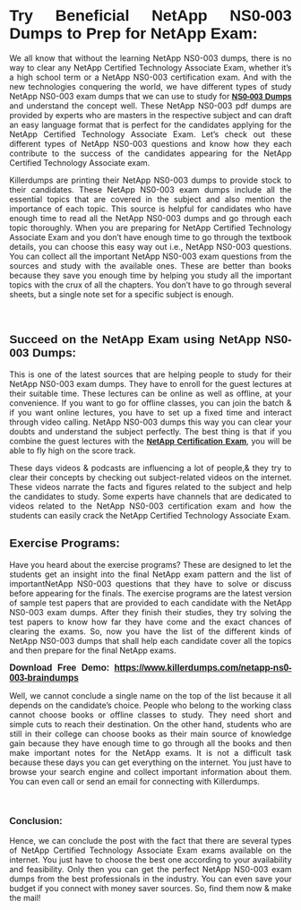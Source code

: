  

<h1 style="text-align: justify;"><span style="font-family:Verdana,Geneva,sans-serif;"><strong>Try Beneficial NetApp NS0-003 Dumps to Prep for NetApp Exam:</strong></span></h1>

<p style="text-align: justify;">We all know that without the learning NetApp NS0-003 dumps, there is no way to clear any NetApp Certified Technology Associate Exam, whether it’s a high school term or a NetApp NS0-003 certification exam. And with the new technologies conquering the world, we have different types of study NetApp NS0-003 exam dumps that we can use to study for <span style="font-family:Verdana,Geneva,sans-serif;"><a href="https://www.killerdumps.com/netapp-ns0-003-braindumps" target="_self"><strong>NS0-003 Dumps</strong></a></span> and understand the concept well. These NetApp NS0-003 pdf dumps are provided by experts who are masters in the respective subject and can draft an easy language format that is perfect for the candidates applying for the NetApp Certified Technology Associate Exam. Let’s check out these different types of NetApp NS0-003 questions and know how they each contribute to the success of the candidates appearing for the NetApp Certified Technology Associate exam.</p>

<p style="text-align: justify;">Killerdumps are printing their NetApp NS0-003 dumps to provide stock to their candidates. These NetApp NS0-003 exam dumps include all the essential topics that are covered in the subject and also mention the importance of each topic. This source is helpful for candidates who have enough time to read all the NetApp NS0-003 dumps and go through each topic thoroughly. When you are preparing for NetApp Certified Technology Associate Exam and you don’t have enough time to go through the textbook details, you can choose this easy way out i.e., NetApp NS0-003 questions. You can collect all the important NetApp NS0-003 exam questions from the sources and study with the available ones. These are better than books because they save you enough time by helping you study all the important topics with the crux of all the chapters. You don’t have to go through several sheets, but a single note set for a specific subject is enough.</p>

<p style="text-align: justify;"> </p>

<h2 style="text-align: justify;"><span style="font-family:Verdana,Geneva,sans-serif;"><strong>Succeed on the NetApp Exam using NetApp NS0-003<strong> </strong>Dumps:</strong></span></h2>

<p style="text-align: justify;">This is one of the latest sources that are helping people to study for their NetApp NS0-003 exam dumps. They have to enroll for the guest lectures at their suitable time. These lectures can be online as well as offline, at your convenience. If you want to go for offline classes, you can join the batch & if you want online lectures, you have to set up a fixed time and interact through video calling. NetApp NS0-003 dumps this way you can clear your doubts and understand the subject perfectly. The best thing is that if you combine the guest lectures with the <span style="font-family:Verdana,Geneva,sans-serif;"><a href="https://www.killerdumps.com/netapp-certified-technology-associate-dumps" target="_self"><strong>NetApp Certification Exam</strong></a></span>, you will be able to fly high on the score track.</p>

<p style="text-align: justify;">These days videos & podcasts are influencing a lot of people,& they try to clear their concepts by checking out subject-related videos on the internet. These videos narrate the facts and figures related to the subject and help the candidates to study. Some experts have channels that are dedicated to videos related to the NetApp NS0-003 certification exam and how the students can easily crack the NetApp Certified Technology Associate Exam.</p>

<h2 style="text-align: justify;"><strong><span style="font-family:Verdana,Geneva,sans-serif;">Exercise Programs: </span></strong></h2>

<p style="text-align: justify;">Have you heard about the exercise programs? These are designed to let the students get an insight into the final NetApp exam pattern and the list of importantNetApp NS0-003 questions that they have to solve or discuss before appearing for the finals. The exercise programs are the latest version of sample test papers that are provided to each candidate with the NetApp NS0-003 exam dumps. After they finish their studies, they try solving the test papers to know how far they have come and the exact chances of clearing the exams. So, now you have the list of the different kinds of NetApp NS0-003 dumps that shall help each candidate cover all the topics and then prepare for the final NetApp exams.</p>

<p style="text-align: justify;"><span style="font-family:Verdana,Geneva,sans-serif;"><strong><span style="font-size:16px;">Download Free Demo:</span> <span style="font-size:16px;"><a href="https://www.killerdumps.com/netapp-ns0-003-braindumps" target="_self">https://www.killerdumps.com/netapp-ns0-003-braindumps</a></span></strong></span></p>

<p style="text-align: justify;">Well, we cannot conclude a single name on the top of the list because it all depends on the candidate’s choice. People who belong to the working class cannot choose books or offline classes to study. They need short and simple cuts to reach their destination. On the other hand, students who are still in their college can choose books as their main source of knowledge gain because they have enough time to go through all the books and then make important notes for the NetApp exams. It is not a difficult task because these days you can get everything on the internet. You just have to browse your search engine and collect important information about them. You can even call or send an email for connecting with Killerdumps.</p>

<p style="text-align: justify;"> </p>

<h3 style="text-align: justify;"><span style="font-family:Verdana,Geneva,sans-serif;"><strong>Conclusion:</strong></span></h3>

<p style="text-align: justify;">Hence, we can conclude the post with the fact that there are several types of NetApp Certified Technology Associate Exam exams available on the internet. You just have to choose the best one according to your availability and feasibility. Only then you can get the perfect NetApp NS0-003 exam dumps from the best professionals in the industry. You can even save your budget if you connect with money saver sources. So, find them now & make the mail!</p>
